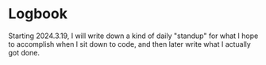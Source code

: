 # Logbook
Starting 2024.3.19, I will write down a kind of daily "standup" for what I hope to accomplish when I sit down to code, and then later write what I actually got done.
